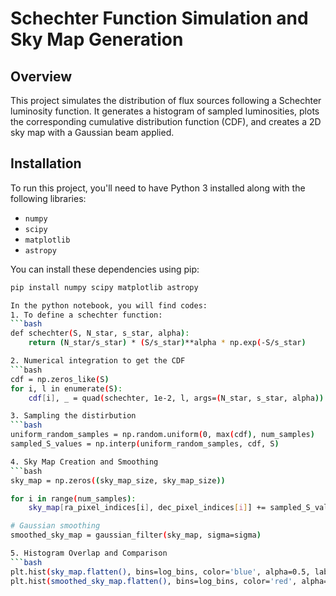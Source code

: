 # **Schechter Function Simulation and Sky Map Generation**

## **Overview**
This project simulates the distribution of flux sources following a Schechter luminosity function. It generates a histogram of sampled luminosities, plots the corresponding cumulative distribution function (CDF), and creates a 2D sky map with a Gaussian beam applied.

## **Installation**

To run this project, you'll need to have Python 3 installed along with the following libraries:

- `numpy`
- `scipy`
- `matplotlib`
- `astropy`

You can install these dependencies using pip:

```bash
pip install numpy scipy matplotlib astropy

In the python notebook, you will find codes:
1. To define a schechter function:
```bash
def schechter(S, N_star, s_star, alpha):
    return (N_star/s_star) * (S/s_star)**alpha * np.exp(-S/s_star)

2. Numerical integration to get the CDF
```bash
cdf = np.zeros_like(S)
for i, l in enumerate(S):
    cdf[i], _ = quad(schechter, 1e-2, l, args=(N_star, s_star, alpha))

3. Sampling the distirbution
```bash
uniform_random_samples = np.random.uniform(0, max(cdf), num_samples)
sampled_S_values = np.interp(uniform_random_samples, cdf, S)

4. Sky Map Creation and Smoothing
```bash
sky_map = np.zeros((sky_map_size, sky_map_size))

for i in range(num_samples):
    sky_map[ra_pixel_indices[i], dec_pixel_indices[i]] += sampled_S_values[i]

# Gaussian smoothing
smoothed_sky_map = gaussian_filter(sky_map, sigma=sigma)

5. Histogram Overlap and Comparison
```bash
plt.hist(sky_map.flatten(), bins=log_bins, color='blue', alpha=0.5, label='Original Map')
plt.hist(smoothed_sky_map.flatten(), bins=log_bins, color='red', alpha=0.5, label='Smoothed Map')

